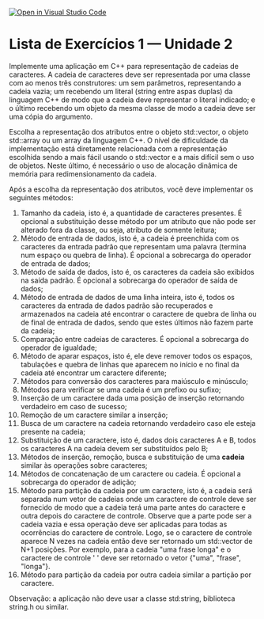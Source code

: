 [![Open in Visual Studio Code](https://classroom.github.com/assets/open-in-vscode-c66648af7eb3fe8bc4f294546bfd86ef473780cde1dea487d3c4ff354943c9ae.svg)](https://classroom.github.com/online_ide?assignment_repo_id=7921066&assignment_repo_type=AssignmentRepo)

# Lista de Exercícios 1 — Unidade 2

Implemente uma aplicação em C++ para representação de cadeias de caracteres. A cadeia de caracteres deve ser representada por uma classe com ao menos três construtores: um sem parâmetros, representando a cadeia vazia; um recebendo um literal (string entre aspas duplas) da linguagem C++ de modo que a cadeia deve representar o literal indicado; e o último recebendo um objeto da mesma classe de modo a cadeia deve ser uma cópia do argumento.

Escolha a representação dos atributos entre o objeto std::vector, o objeto std::array ou um array da linguagem C++. O nível de dificuldade da implementação está diretamente relacionada com a representação escolhida sendo a mais fácil usando o std::vector e a mais difícil sem o uso de objetos. Neste último, é necessário o uso de alocação dinâmica de memória para redimensionamento da cadeia.

Após a escolha da representação dos atributos, você deve implementar os seguintes métodos:
1. Tamanho da cadeia, isto é, a quantidade de caracteres presentes. É opcional a substituição desse método por um atributo que não pode ser alterado fora da classe, ou seja, atributo de somente leitura;
2. Método de entrada de dados, isto é, a cadeia é preenchida com os caracteres da entrada padrão que representam uma palavra (termina num espaço ou quebra de linha). É opcional a sobrecarga do operador de entrada de dados;
3. Método de saída de dados, isto é, os caracteres da cadeia são exibidos na saída padrão. É opcional a sobrecarga do operador de saída de dados;
4. Método de entrada de dados de uma linha inteira, isto é, todos os caracteres da entrada de dados padrão são recuperados e armazenados na cadeia até encontrar o caractere de quebra de linha ou de final de entrada de dados, sendo que estes últimos não fazem parte da cadeia;
5. Comparação entre cadeias de caracteres. É opcional a sobrecarga do operador de igualdade;
6. Método de aparar espaços, isto é, ele deve remover todos os espaços, tabulações e quebra de linhas que aparecem no início e no final da cadeia até encontrar um caractere diferente;
7. Métodos para conversão dos caracteres para maiúsculo e minúsculo;
8. Métodos para verificar se uma cadeia é um prefixo ou sufixo;
9. Inserção de um caractere dada uma posição de inserção retornando verdadeiro em caso de sucesso;
10. Remoção de um caractere similar a inserção;
11. Busca de um caractere na cadeia retornando verdadeiro caso ele esteja presente na cadeia;
12. Substituição de um caractere, isto é, dados dois caracteres A e B, todos os caracteres A na cadeia devem ser substituídos pelo B;
13. Métodos de inserção, remoção, busca e substituição de uma **cadeia** similar às operações sobre caracteres;
14. Métodos de concatenação de um caractere ou cadeia. É opcional a sobrecarga do operador de adição;
15. Método para partição da cadeia por um caractere, isto é, a cadeia será separada num vetor de cadeias onde um caractere de controle deve ser fornecido de modo que a cadeia terá uma parte antes do caractere e outra depois do caractere de controle. Observe que a parte pode ser a cadeia vazia e essa operação deve ser aplicadas para todas as ocorrências do caractere de controle. Logo, se o caractere de controle aparece N vezes na cadeia então deve ser retornado um std::vector de N+1 posições. Por exemplo, para a cadeia "uma frase longa" e o caractere de controle ' ' deve ser retornado o vetor {"uma", "frase", "longa"}.
16. Método para partição da cadeia por outra cadeia similar a partição por caractere.


Observação: a aplicação não deve usar a classe std:string, biblioteca string.h ou similar.
